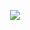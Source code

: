 <p align="center">
<img src="https://capsule-render.vercel.app/api?type=waving&color=timeGradient&height=300&§ion=header&text=Hello%21&fontSize=90&fontAlign=50&fontAlignY=30&desc=I%27m wkrs14&descAlign=50&descSize=30&descAlignY=60&animation=twinkling" />
</p>
